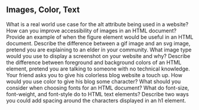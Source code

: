 ## Images, Color, Text
What is a real world use case for the alt attribute being used in a website?
How can you improve accessibility of images in an HTML document?
Provide an example of when the figure element would be useful in an HTML document.
Describe the difference between a gif image and an svg image, pretend you are explaining to an elder in your community.
What image type would you use to display a screenshot on your website and why?
Describe the difference between foreground and background colors of an HTML element, pretend you are talking to someone with no technical knowledge.
Your friend asks you to give his colorless blog website a touch up. How would you use color to give his blog some character?
What should you consider when choosing fonts for an HTML document?
What do font-size, font-weight, and font-style do to HTML text elements?
Describe two ways you could add spacing around the characters displayed in an h1 element.